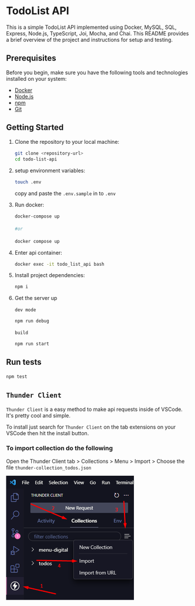 # TodoList API

This is a simple TodoList API implemented using Docker, MySQL, SQL, Express, Node.js, TypeScript, Joi, Mocha, and Chai. This README provides a brief overview of the project and instructions for setup and testing.

## Prerequisites

Before you begin, make sure you have the following tools and technologies installed on your system:

- [Docker](https://www.docker.com/get-started)
- [Node.js](https://nodejs.org/)
- [npm](https://www.npmjs.com/)
- [Git](https://git-scm.com/)

## Getting Started

1. Clone the repository to your local machine:

   ```bash
   git clone <repository-url>
   cd todo-list-api
   ```

1. setup environment variables:

   ```bash
   touch .env
   ```

   copy and paste the `.env.sample` in to `.env`

1. Run docker:

   ```bash
   docker-compose up

   #or

   docker compose up
   ```

1. Enter api container:

   ```bash
   docker exec -it todo_list_api bash
   ```

1. Install project dependencies:

   ```bash
   npm i
   ```

1. Get the server up

   `dev mode`

   ```bash
   npm run debug
   ```

   `build`

   ```bash
   npm run start
   ```

## Run tests

```bash
npm test
```

## `Thunder Client`

`Thunder Client` is a easy method to make api requests inside of VSCode. It's pretty cool and simple.

To install just search for `Thunder Client` on the tab extensions on your VSCode then hit the install button.

### To import collection do the following

Open the Thunder Client tab > Collections > Menu > Import > Choose the file `thunder-collection_todos.json`

![Import collection](/imgs/thunder-collection-install.png)
